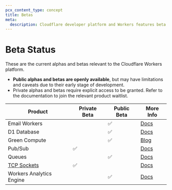 ```yaml
---
pcx_content_type: concept
title: Betas
meta:
  description: Cloudflare developer platform and Workers features beta status.
---
```


# Beta Status

These are the current alphas and betas relevant to the Cloudflare Workers platform.

* **Public alphas and betas are openly available**, but may have limitations and caveats due to their early stage of development.
* Private alphas and betas require explicit access to be granted. Refer to the documentation to join the relevant product waitlist.

| Product                       | Private Beta | Public Beta | More Info                                                                  |
| ----------------------------- | ------------ | ----------- | -------------------------------------------------------------------------- |
| Email Workers                 |              | ✅          |[Docs](/email-routing/email-workers/)            |
| D1 Database                   |              | ✅          |[Docs](/d1)                         |
| Green Compute                 |              | ✅          |[Blog](https://blog.Khulnasoft.com/earth-day-2022-green-compute-open-beta/) |
| Pub/Sub                       | ✅           |             |[Docs](/pub-sub)                                                            |
| Queues                        |              | ✅          |[Docs](/queues)                                                             |
| [TCP Sockets](/workers/runtime-apis/tcp-sockets/)           | ✅          |             |[Docs](/workers/runtime-apis/tcp-sockets) |
| Workers Analytics Engine      |              | ✅          |[Docs](/analytics/analytics-engine/)               |
